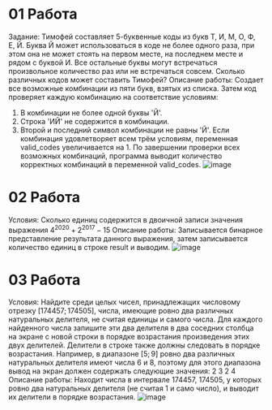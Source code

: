 # 01 Работа
Задание: Тимофей составляет 5-буквенные коды из букв Т, И, М, О, Ф, Е, Й. Буква Й может использоваться в коде не более одного раза, при этом она не может стоять на первом месте, на последнем месте и рядом с буквой И. Все остальные буквы могут встречаться произвольное количество раз или не встречаться совсем. Сколько различных кодов может составить Тимофей?
Описание работы: Cоздает все возможные комбинации из пяти букв, взятых из списка. Затем код проверяет каждую комбинацию на соответствие условиям:
1. В комбинации не более одной буквы 'Й'.
2. Строка 'ИЙ' не содержится в комбинации.
3. Второй и последний символ комбинации не равны 'Й'.
Если комбинация удовлетворяет всем трём условиям, переменная valid_codes увеличивается на 1. По завершении проверки всех возможных комбинаций, программа выводит количество корректных комбинаций в переменной valid_codes.
![image](https://github.com/QNekoma/python_labs2/assets/147964939/ac0daa00-de20-4934-9b46-a4cee3e0a6f9)
# 02 Работа
Условия: Сколько единиц содержится в двоичной записи значения выражения $4^{2020}+2^{2017}−15$ 
Описание работы: Записывается бинарное представление результата данного выражения, затем записывается количество единиц в строке result и выводим.
![image](https://github.com/QNekoma/python_labs2/assets/147964939/90dc19e9-9b9e-4941-9a44-f80aba713bc9)
# 03 Работа
Условия: Найдите среди целых чисел, принадлежащих числовому отрезку [174457; 174505], числа, имеющие ровно два различных натуральных делителя, не считая единицы и самого числа. Для каждого найденного числа запишите эти два делителя в два соседних столбца на экране с новой строки в порядке возрастания произведения этих двух делителей. Делители в строке также должны следовать в порядке возрастания. Например, в диапазоне [5; 9] ровно два различных натуральных делителя имеют числа 6 и 8, поэтому для этого диапазона вывод на экран должен содержать следующие значения: 
2 3
2 4
Описание работы: Находит числа в интервале 174457, 174505, у которых ровно два натуральных делителя (не считая 1 и само число), и выводит их делители в порядке возрастания.
![image](https://github.com/QNekoma/python_labs2/assets/147964939/3a9a24c5-75f8-4575-ad93-27869d384ace)
